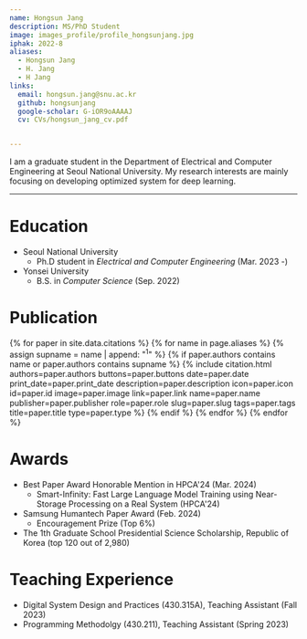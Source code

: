 ```yaml
---
name: Hongsun Jang
description: MS/PhD Student
image: images_profile/profile_hongsunjang.jpg
iphak: 2022-8
aliases:
  - Hongsun Jang
  - H. Jang
  - H Jang
links:
  email: hongsun.jang@snu.ac.kr
  github: hongsunjang
  google-scholar: G-iOR9oAAAAJ
  cv: CVs/hongsun_jang_cv.pdf


---
```


I am a graduate student in the Department of Electrical and Computer Engineering at Seoul National University. 
My research interests are mainly focusing on developing optimized system for deep learning.

---
# Education
* Seoul National University
  * Ph.D student in *Electrical and Computer Engineering* (Mar. 2023 -)
* Yonsei University
  * B.S. in *Computer Science* (Sep. 2022)

# Publication

{% for paper in site.data.citations %}
  {% for name in page.aliases %}
  {% assign supname = name | append: "<sup>1</sup>" %}
    {% if paper.authors contains name or paper.authors contains supname %}
      {% 
        include citation.html
        authors=paper.authors
        buttons=paper.buttons
        date=paper.date
        print_date=paper.print_date
        description=paper.description
        icon=paper.icon
        id=paper.id
        image=paper.image
        link=paper.link
        name=paper.name
        publisher=paper.publisher
        role=paper.role
        slug=paper.slug
        tags=paper.tags
        title=paper.title
        type=paper.type
      %}
    {% endif %}
  {% endfor %}
{% endfor %}

# Awards
* Best Paper Award Honorable Mention in HPCA'24 (Mar. 2024)
  * Smart-Infinity: Fast Large Language Model Training using Near-Storage Processing on a Real System (HPCA'24)
* Samsung Humantech Paper Award (Feb. 2024)
  * Encouragement Prize (Top 6%)
* The 1th Graduate School Presidential Science Scholarship, Republic of Korea (top 120 out of 2,980)

# Teaching Experience
* Digital System Design and Practices (430.315A), Teaching Assistant (Fall 2023)
* Programming Methodolgy (430.211), Teaching Assistant (Spring 2023)
